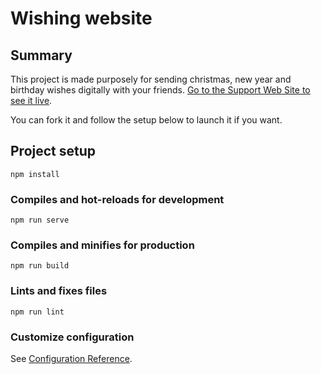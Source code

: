 # Wishing website

## Summary
This project is made purposely for sending christmas, new year and birthday wishes digitally with your friends.
[Go to the Support Web Site to see it live](http://letswish.netlify.app/).

You can fork it and follow the setup below to launch it if you want.

## Project setup
```
npm install
```

### Compiles and hot-reloads for development
```
npm run serve
```

### Compiles and minifies for production
```
npm run build
```

### Lints and fixes files
```
npm run lint
```

### Customize configuration
See [Configuration Reference](https://cli.vuejs.org/config/).
